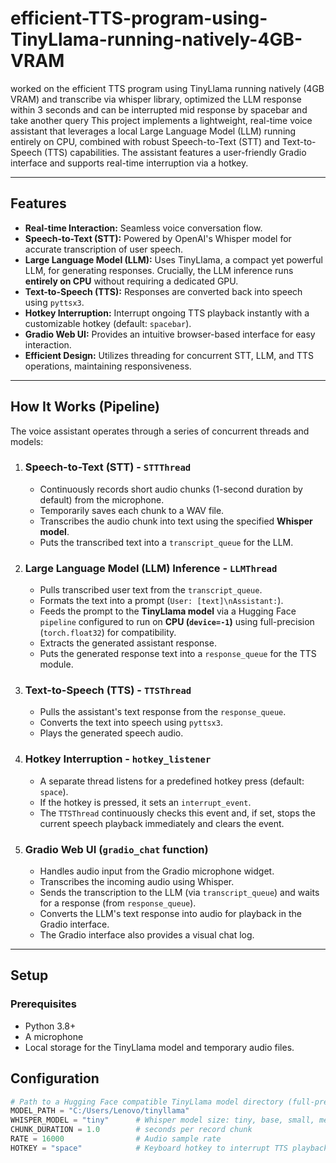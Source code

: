 # efficient-TTS-program-using-TinyLlama-running-natively-4GB-VRAM
worked on the efficient TTS program using TinyLlama running natively (4GB VRAM) and transcribe via whisper library, optimized the LLM response within 3 seconds and can be interrupted mid response by spacebar and take another query
This project implements a lightweight, real-time voice assistant that leverages a local Large Language Model (LLM) running entirely on CPU, combined with robust Speech-to-Text (STT) and Text-to-Speech (TTS) capabilities. The assistant features a user-friendly Gradio interface and supports real-time interruption via a hotkey.

---

## Features

* **Real-time Interaction:** Seamless voice conversation flow.
* **Speech-to-Text (STT):** Powered by OpenAI's Whisper model for accurate transcription of user speech.
* **Large Language Model (LLM):** Uses TinyLlama, a compact yet powerful LLM, for generating responses. Crucially, the LLM inference runs **entirely on CPU** without requiring a dedicated GPU.
* **Text-to-Speech (TTS):** Responses are converted back into speech using `pyttsx3`.
* **Hotkey Interruption:** Interrupt ongoing TTS playback instantly with a customizable hotkey (default: `spacebar`).
* **Gradio Web UI:** Provides an intuitive browser-based interface for easy interaction.
* **Efficient Design:** Utilizes threading for concurrent STT, LLM, and TTS operations, maintaining responsiveness.

---

## How It Works (Pipeline)

The voice assistant operates through a series of concurrent threads and models:

1.  ### **Speech-to-Text (STT) - `STTThread`**
    * Continuously records short audio chunks (1-second duration by default) from the microphone.
    * Temporarily saves each chunk to a WAV file.
    * Transcribes the audio chunk into text using the specified **Whisper model**.
    * Puts the transcribed text into a `transcript_queue` for the LLM.

2.  ### **Large Language Model (LLM) Inference - `LLMThread`**
    * Pulls transcribed user text from the `transcript_queue`.
    * Formats the text into a prompt (`User: [text]\nAssistant:`).
    * Feeds the prompt to the **TinyLlama model** via a Hugging Face `pipeline` configured to run on **CPU (`device=-1`)** using full-precision (`torch.float32`) for compatibility.
    * Extracts the generated assistant response.
    * Puts the generated response text into a `response_queue` for the TTS module.

3.  ### **Text-to-Speech (TTS) - `TTSThread`**
    * Pulls the assistant's text response from the `response_queue`.
    * Converts the text into speech using `pyttsx3`.
    * Plays the generated speech audio.

4.  ### **Hotkey Interruption - `hotkey_listener`**
    * A separate thread listens for a predefined hotkey press (default: `space`).
    * If the hotkey is pressed, it sets an `interrupt_event`.
    * The `TTSThread` continuously checks this event and, if set, stops the current speech playback immediately and clears the event.

5.  ### **Gradio Web UI (`gradio_chat` function)**
    * Handles audio input from the Gradio microphone widget.
    * Transcribes the incoming audio using Whisper.
    * Sends the transcription to the LLM (via `transcript_queue`) and waits for a response (from `response_queue`).
    * Converts the LLM's text response into audio for playback in the Gradio interface.
    * The Gradio interface also provides a visual chat log.

---

## Setup

### Prerequisites

* Python 3.8+
* A microphone
* Local storage for the TinyLlama model and temporary audio files.

## Configuration
```python
# Path to a Hugging Face compatible TinyLlama model directory (full-precision)
MODEL_PATH = "C:/Users/Lenovo/tinyllama" 
WHISPER_MODEL = "tiny"      # Whisper model size: tiny, base, small, medium, large (or tiny.en, base.en, etc. for English-only)
CHUNK_DURATION = 1.0        # seconds per record chunk
RATE = 16000                # Audio sample rate
HOTKEY = "space"            # Keyboard hotkey to interrupt TTS playback
